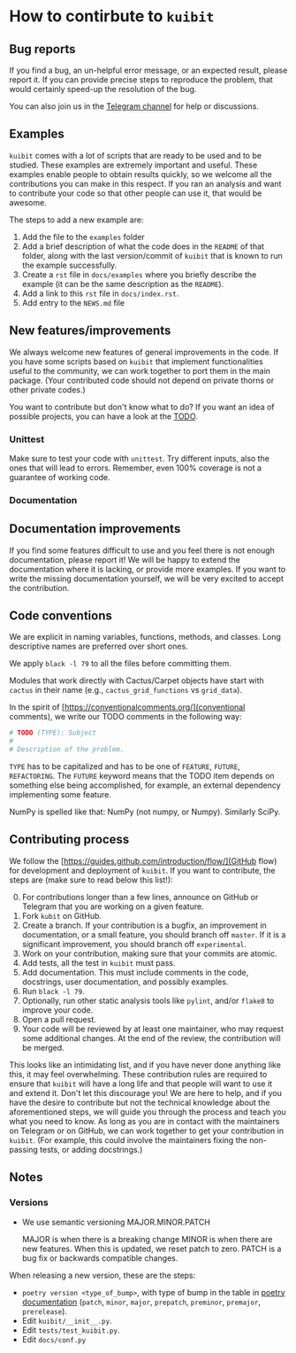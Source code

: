 # How to contirbute to `kuibit`

## Bug reports

If you find a bug, an un-helpful error message, or an expected result, please
report it. If you can provide precise steps to reproduce the problem, that would
certainly speed-up the resolution of the bug.

You can also join us in the [Telegram channel](https://t.me/kuibit) for help or
discussions.

## Examples

`kuibit` comes with a lot of scripts that are ready to be used and to be
studied. These examples are extremely important and useful. These examples
enable people to obtain results quickly, so we welcome all the contributions you
can make in this respect. If you ran an analysis and want to contribute your
code so that other people can use it, that would be awesome.

The steps to add a new example are:
1. Add the file to the `examples` folder
2. Add a brief description of what the code does in the `README` of that folder,
   along with the last version/commit of `kuibit` that is known to run the
   example successfully.
3. Create a `rst` file in `docs/examples` where you briefly describe the example
   (it can be the same description as the `README`).
4. Add a link to this `rst` file in `docs/index.rst`.
5. Add entry to the `NEWS.md` file


## New features/improvements

We always welcome new features of general improvements in the code. If you have
some scripts based on ``kuibit`` that implement functionalities useful to
the community, we can work together to port them in the main package. (Your
contributed code should not depend on private thorns or other private codes.)

You want to contribute but don't know what to do? If you want an idea of
possible projects, you can have a look at the [TODO](TODO.md "TODO").

### Unittest

Make sure to test your code with `unittest`. Try different inputs, also the ones
that will lead to errors. Remember, even 100% coverage is not a guarantee of
working code.

### Documentation

## Documentation improvements

If you find some features difficult to use and you feel there is not enough
documentation, please report it! We will be happy to extend the documentation
where it is lacking, or provide more examples. If you want to write the missing
documentation yourself, we will be very excited to accept the contribution.

## Code conventions

We are explicit in naming variables, functions, methods, and classes. Long
descriptive names are preferred over short ones.

We apply `black -l 79` to all the files before committing them.

Modules that work directly with Cactus/Carpet objects have start with `cactus`
in their name (e.g., `cactus_grid_functions` vs `grid_data`).

In the spirit of [https://conventionalcomments.org/](conventional comments),
we write our TODO comments in the following way:

```python
# TODO (TYPE): Subject
#
# Description of the problem.
```

`TYPE` has to be capitalized and has to be one of `FEATURE`, `FUTURE`,
`REFACTORING`. The `FUTURE` keyword means that the TODO item
depends on something else being accomplished, for example, an external
dependency implementing some feature.

NumPy is spelled like that: NumPy (not numpy, or Numpy). Similarly SciPy.

## Contributing process

We follow the [https://guides.github.com/introduction/flow/](GitHub flow) for
development and deployment of `kuibit`. If you want to contribute, the steps
are (make sure to read below this list!):

0. For contributions longer than a few lines, announce on GitHub or Telegram
   that you are working on a given feature.
1. Fork `kubit` on GitHub.
2. Create a branch. If your contribution is a bugfix, an improvement in
   documentation, or a small feature, you should branch off `master`. If it is a
   significant improvement, you should branch off `experimental`.
3. Work on your contribution, making sure that your commits are atomic.
4. Add tests, all the test in `kuibit` must pass.
5. Add documentation. This must include comments in the code, docstrings, user
   documentation, and possibly examples.
6. Run `black -l 79`.
7. Optionally, run other static analysis tools like `pylint`, and/or `flake8` to
   improve your code.
8. Open a pull request.
9. Your code will be reviewed by at least one maintainer, who may request some
   additional changes. At the end of the review, the contribution will be
   merged.

This looks like an intimidating list, and if you have never done anything like
this, it may feel overwhelming. These contribution rules are required to ensure
that `kuibit` will have a long life and that people will want to use it and
extend it. Don't let this discourage you! We are here to help, and if you have
the desire to contribute but not the technical knowledge about the
aforementioned steps, we will guide you through the process and teach you what
you need to know. As long as you are in contact with the maintainers on Telegram
or on GitHub, we can work together to get your contribution in `kuibit`. (For
example, this could involve the maintainers fixing the non-passing tests, or
adding docstrings.)

## Notes

### Versions

- We use semantic versioning MAJOR.MINOR.PATCH

  MAJOR is when there is a breaking change
  MINOR is when there are new features. When this is updated, we reset patch
  to zero.
  PATCH is a bug fix or backwards compatible changes.

When releasing a new version, these are the steps:

- `poetry version <type_of_bump>`, with type of bump in the table in [poetry
  documentation](https://python-poetry.org/docs/cli/#version) (`patch`,
  `minor`, `major`, `prepatch`, `preminor`, `premajor`, `prerelease`).
- Edit `kuibit/__init__.py`.
- Edit `tests/test_kuibit.py`.
- Edit `docs/conf.py`
